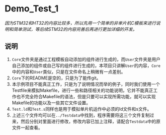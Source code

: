 # Demo_Test_1

*因为STM32和HT32的内容比较多，所以先用一个简单的非单片机C模板来进行说明和简单测试，等后续STM32的内容完善后再进行更加详细的开发。*

## 说明

1. `Core`文件夹是通过工程模板自动添加的组件进行生成的，而`User`文件夹是用户自己添加的组件或自己写的组件进行生成的，本项目只讲解`User`的内容，`Core`中的内容和`User`类似，只是在文件命名上稍微有一点差别。
2. `Core`下的README是空的，只是为了能传git。
3. 本示例项目不能真正工作，只是为了说明情况而举的例子，同时我们使用一个Testfile来模拟Makefile，进行一些和路径相关的功能说明，它并不能真正工作也不完全符合Makefile的语法，但是只要可以实现所需功能，就可以实现Makefile的功能以及一些其它文件设置。
4. `Test.ld`和`Test.s`同样也是用于模拟单片机运作中必须的ld文件和s文件。
5. 上述三个文件均可以在`../Testdata`中找到，程序需要将这三个文件复制过来，然后分别对里面进行修改，修改内容已加上注释，请配合`Testdata`中的原文件一起查看。